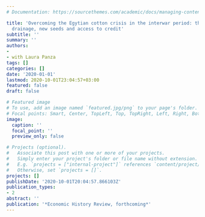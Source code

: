 ```yaml
---
# Documentation: https://sourcethemes.com/academic/docs/managing-content/

title: 'Overcoming the Egytian cotton crisis in the interwar period: the role of irrigation,
  drainage, new seeds and access to credit'
subtitle: ''
summary: ''
authors:
- 
- with Laura Panza
tags: []
categories: []
date: '2020-01-01'
lastmod: 2020-10-01T23:04:57+03:00
featured: false
draft: false

# Featured image
# To use, add an image named `featured.jpg/png` to your page's folder.
# Focal points: Smart, Center, TopLeft, Top, TopRight, Left, Right, BottomLeft, Bottom, BottomRight.
image:
  caption: ''
  focal_point: ''
  preview_only: false

# Projects (optional).
#   Associate this post with one or more of your projects.
#   Simply enter your project's folder or file name without extension.
#   E.g. `projects = ["internal-project"]` references `content/project/deep-learning/index.md`.
#   Otherwise, set `projects = []`.
projects: []
publishDate: '2020-10-01T20:04:57.866103Z'
publication_types:
- 2
abstract: ''
publication: '*Economic History Review, forthcoming*'
---
```

